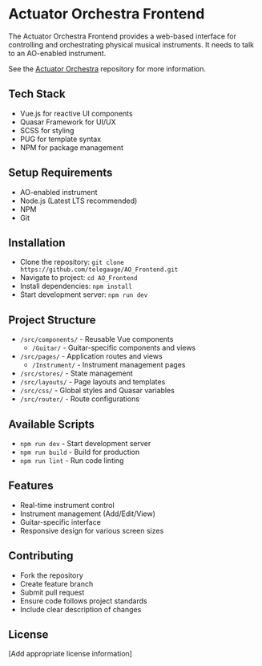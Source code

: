 # Actuator Orchestra Frontend

The Actuator Orchestra Frontend provides a web-based interface for controlling and orchestrating physical musical instruments. It needs to talk to an AO-enabled instrument.

See the [Actuator Orchestra](https://github.com/telegauge/ActuatorOrchestra) repository for more information.

## Tech Stack
- Vue.js for reactive UI components
- Quasar Framework for UI/UX
- SCSS for styling
- PUG for template syntax
- NPM for package management

## Setup Requirements
- AO-enabled instrument
- Node.js (Latest LTS recommended)
- NPM
- Git

## Installation
- Clone the repository: `git clone https://github.com/telegauge/AO_Frontend.git`
- Navigate to project: `cd AO_Frontend`
- Install dependencies: `npm install`
- Start development server: `npm run dev`

## Project Structure
- `/src/components/` - Reusable Vue components
  - `/Guitar/` - Guitar-specific components and views
- `/src/pages/` - Application routes and views
  - `/Instrument/` - Instrument management pages
- `/src/stores/` - State management
- `/src/layouts/` - Page layouts and templates
- `/src/css/` - Global styles and Quasar variables
- `/src/router/` - Route configurations

## Available Scripts
- `npm run dev` - Start development server
- `npm run build` - Build for production
- `npm run lint` - Run code linting

## Features
- Real-time instrument control
- Instrument management (Add/Edit/View)
- Guitar-specific interface
- Responsive design for various screen sizes

## Contributing
- Fork the repository
- Create feature branch
- Submit pull request
- Ensure code follows project standards
- Include clear description of changes

## License
[Add appropriate license information]

